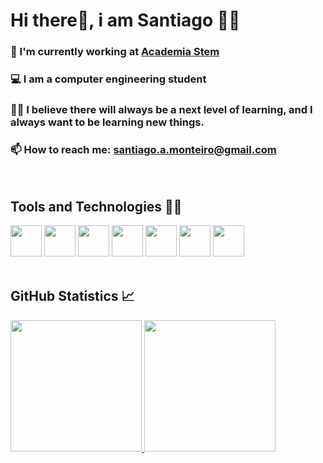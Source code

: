 
# Hi there👋, i am Santiago 👨‍💻


### 🧠️ I'm currently working at [Academia Stem](https://stem.uea.edu.br/)
### 💻️ I am a computer engineering student
### 👨‍🚀️ I believe there will always be a next level of learning, and I always want to be learning new things.
### 📫 How to reach me: santiago.a.monteiro@gmail.com

<br />

## Tools and Technologies 👨‍🔧

<div>
  <img src="https://cdn.jsdelivr.net/gh/devicons/devicon/icons/react/react-original.svg" height="50" width="50" />
  <img src="https://cdn.jsdelivr.net/gh/devicons/devicon/icons/nodejs/nodejs-original.svg" height="50" width="50"  />
  <img src="https://cdn.jsdelivr.net/gh/devicons/devicon/icons/typescript/typescript-original.svg" height="50" width="50" />
  <img src="https://cdn.jsdelivr.net/gh/devicons/devicon/icons/javascript/javascript-original.svg" height="50" width="50" />
  <img src="https://cdn.jsdelivr.net/gh/devicons/devicon/icons/html5/html5-original.svg" height="50" width="50" />
  <img src="https://cdn.jsdelivr.net/gh/devicons/devicon/icons/css3/css3-original.svg" height="50" width="50" />
  <img src="https://cdn.jsdelivr.net/gh/devicons/devicon/icons/git/git-original.svg" height="50" width="50" />
</div>

<br />

## GitHub Statistics 📈️ 

<div>
  <a href="https://github.com/santiagoMonteiro">
  <img height="210em" src="https://github-readme-stats.vercel.app/api?username=santiagoMonteiro&show_icons=true&theme=github_dark&include_all_commits=true&count_private=true"/>
  <img height="210em" src="https://github-readme-stats.vercel.app/api/top-langs/?username=santiagoMonteiro&layout=compact&langs_count=7&theme=github_dark"/>
</div>
